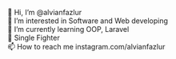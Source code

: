 👋 Hi, I’m @alvianfazlur <br>
👀 I’m interested in Software and Web developing<br>
🌱 I’m currently learning OOP, Laravel<br>
💞️ Single Fighter<br>
📫 How to reach me instagram.com/alvianfazlur<br>

<!---
alvianfazlur/alvianfazlur is a ✨ special ✨ repository because its `README.md` (this file) appears on your GitHub profile.
You can click the Preview link to take a look at your changes.
--->
